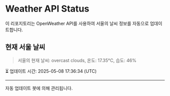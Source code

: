 
# Weather API Status

이 리포지토리는 OpenWeather API를 사용하여 서울의 날씨 정보를 자동으로 업데이트합니다.

## 현재 서울 날씨
> 서울의 현재 날씨: overcast clouds, 온도: 17.35°C, 습도: 46%

⏳ 업데이트 시간: 2025-05-08 17:36:34 (UTC)

---
자동 업데이트 봇에 의해 관리됩니다.
